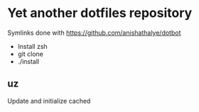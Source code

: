# Yet another dotfiles repository
Symlinks done with https://github.com/anishathalye/dotbot

* Install zsh
* git clone
* ./install

## uz
Update and initialize cached
